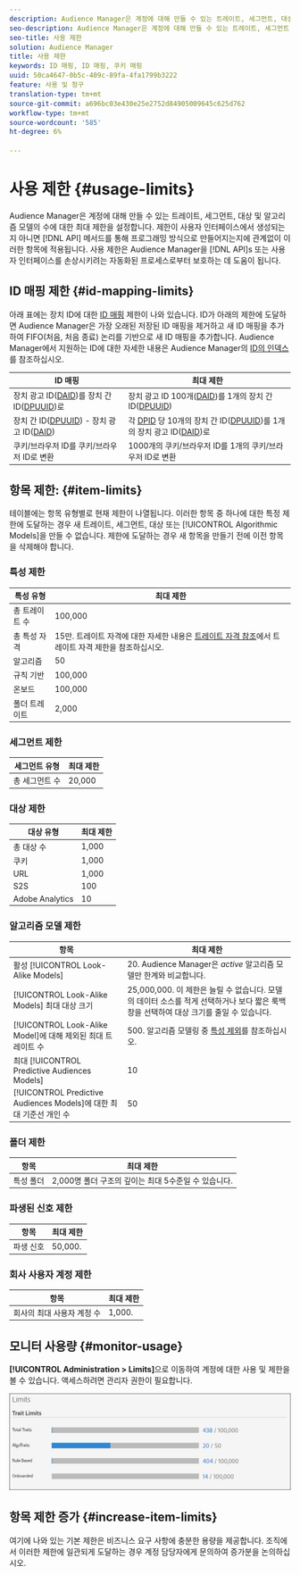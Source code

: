 ```yaml
---
description: Audience Manager은 계정에 대해 만들 수 있는 트레이트, 세그먼트, 대상 및 알고리즘 모델의 수에 대한 최대 제한을 설정합니다. 사용자 인터페이스에서 생성하든 API 메서드를 통해 프로그래밍 방식으로 만들어졌든 상관없이 이러한 항목에 제한이 적용됩니다. 사용 제한은 API 또는 사용자 인터페이스를 손상시키려는 자동화된 프로세스로부터 Audience Manager을 보호하는 데 도움이 됩니다.
seo-description: Audience Manager은 계정에 대해 만들 수 있는 트레이트, 세그먼트, 대상 및 알고리즘 모델의 수에 대한 최대 제한을 설정합니다. 사용자 인터페이스에서 생성하든 API 메서드를 통해 프로그래밍 방식으로 만들어졌든 상관없이 이러한 항목에 제한이 적용됩니다. 사용 제한은 API 또는 사용자 인터페이스를 손상시키려는 자동화된 프로세스로부터 Audience Manager을 보호하는 데 도움이 됩니다.
seo-title: 사용 제한
solution: Audience Manager
title: 사용 제한
keywords: ID 매핑, ID 매핑, 쿠키 매핑
uuid: 50ca4647-0b5c-409c-89fa-4fa1799b3222
feature: 사용 및 청구
translation-type: tm+mt
source-git-commit: a696bc03e430e25e2752d84905009645c625d762
workflow-type: tm+mt
source-wordcount: '585'
ht-degree: 6%

---
```



# 사용 제한 {#usage-limits}

Audience Manager은 계정에 대해 만들 수 있는 트레이트, 세그먼트, 대상 및 알고리즘 모델의 수에 대한 최대 제한을 설정합니다. 제한이 사용자 인터페이스에서 생성되는지 아니면 [!DNL API] 메서드를 통해 프로그래밍 방식으로 만들어지는지에 관계없이 이러한 항목에 적용됩니다. 사용 제한은 Audience Manager을 [!DNL API]s 또는 사용자 인터페이스를 손상시키려는 자동화된 프로세스로부터 보호하는 데 도움이 됩니다.

## ID 매핑 제한 {#id-mapping-limits}

아래 표에는 장치 ID에 대한 [ID 매핑](../../integration/sending-audience-data/batch-data-transfer-explained/id-sync-http.md) 제한이 나와 있습니다. ID가 아래의 제한에 도달하면 Audience Manager은 가장 오래된 저장된 ID 매핑을 제거하고 새 ID 매핑을 추가하여 FIFO(처음, 처음 종료) 논리를 기반으로 새 ID 매핑을 추가합니다. Audience Manager에서 지원하는 ID에 대한 자세한 내용은 Audience Manager의 [ID의 인덱스](../../reference/ids-in-aam.md)를 참조하십시오.

| ID 매핑 | 최대 제한 |
|-----------|-------------- |
| 장치 광고 ID([DAID](../../reference/ids-in-aam.md))를 장치 간 ID([DPUUID](../../reference/ids-in-aam.md))로 | 장치 광고 ID 100개([DAID](../../reference/ids-in-aam.md))를 1개의 장치 간 ID([DPUUID](../../reference/ids-in-aam.md)) |
| 장치 간 ID([DPUUID](../../reference/ids-in-aam.md)) - 장치 광고 ID([DAID](../../reference/ids-in-aam.md)) | 각 [DPID](../../reference/ids-in-aam.md) 당 10개의 장치 간 ID([DPUUID](../../reference/ids-in-aam.md))를 1개의 장치 광고 ID([DAID](../../reference/ids-in-aam.md))로 |
| 쿠키/브라우저 ID를 쿠키/브라우저 ID로 변환 | 1000개의 쿠키/브라우저 ID를 1개의 쿠키/브라우저 ID로 변환 |

## 항목 제한: {#item-limits}

테이블에는 항목 유형별로 현재 제한이 나열됩니다. 이러한 항목 중 하나에 대한 특정 제한에 도달하는 경우 새 트레이트, 세그먼트, 대상 또는 [!UICONTROL Algorithmic Models]을 만들 수 없습니다. 제한에 도달하는 경우 새 항목을 만들기 전에 이전 항목을 삭제해야 합니다.

### 특성 제한

| 특성 유형 | 최대 제한 |
| -------------------------- | ------------------------------------- |
| 총 트레이트 수 | 100,000 |
| 총 특성 자격 | 15만. 트레이트 자격에 대한 자세한 내용은 [트레이트 자격 참조](/help/using/features/traits/trait-and-segment-qualification-reference.md#trait-qualification-limit)에서 트레이트 자격 제한을 참조하십시오. |
| 알고리즘 | 50 |
| 규칙 기반 | 100,000 |
| 온보드 | 100,000 |
| 폴더 트레이트 | 2,000 |

### 세그먼트 제한

| 세그먼트 유형 | 최대 제한 |
| -------------- | ------------- |
| 총 세그먼트 수 | 20,000 |

### 대상 제한

| 대상 유형 | 최대 제한 |
| ------------------ | ------------- |
| 총 대상 수 | 1,000 |
| 쿠키 | 1,000 |
| URL | 1,000 |
| S2S | 100 |
| Adobe Analytics | 10 |

### 알고리즘 모델 제한

| 항목 | 최대 제한 |
| -------- | ----- |
| 활성 [!UICONTROL Look-Alike Models] | 20. Audience Manager은 *active* 알고리즘 모델만 한계와 비교합니다. |
| [!UICONTROL Look-Alike Models] 최대 대상 크기 | 25,000,000.  이 제한은 늘릴 수 없습니다. 모델의 데이터 소스를 적게 선택하거나 보다 짧은 룩백 창을 선택하여 대상 크기를 줄일 수 있습니다. |
| [!UICONTROL Look-Alike Model]에 대해 제외된 최대 트레이트 수 | 500. 알고리즘 모델링 중 [특성 제외](/help/using/features/algorithmic-models/trait-exclusion-algo-models.md)를 참조하십시오. |
| 최대 [!UICONTROL Predictive Audiences Models] | 10 |
| [!UICONTROL Predictive Audiences Models]에 대한 최대 기준선 개인 수 | 50 |

### 폴더 제한

| 항목 | 최대 제한 |
| ------------- | ------------------ |
| 특성 폴더 | 2,000명  폴더 구조의 깊이는 최대 5수준일 수 있습니다. |

### 파생된 신호 제한

| 항목 | 최대 제한 |
| --------------- | ------------- |
| 파생 신호 | 50,000. |

### 회사 사용자 계정 제한

| 항목 | 최대 제한 |
| ----------- | ------------- |
| 회사의 최대 사용자 계정 수 | 1,000. |

## 모니터 사용량 {#monitor-usage}

**[!UICONTROL Administration > Limits]**&#x200B;으로 이동하여 계정에 대한 사용 및 제한을 볼 수 있습니다. 액세스하려면 관리자 권한이 필요합니다.

![사용량 제한 이미지](assets/usage-limits.png)

## 항목 제한 증가 {#increase-item-limits}

여기에 나와 있는 기본 제한은 비즈니스 요구 사항에 충분한 용량을 제공합니다. 조직에서 이러한 제한에 일관되게 도달하는 경우 계정 담당자에게 문의하여 증가분을 논의하십시오.